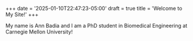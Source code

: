 +++
date = '2025-01-10T22:47:23-05:00'
draft = true
title = 'Welcome to My Site!'
+++

My name is Ann Badia and I am a PhD student in Biomedical Engineering at Carnegie Mellon University!
